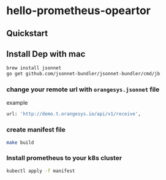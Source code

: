 # hello-prometheus-opeartor

## Quickstart

## Install Dep with mac

```sh
brew install jsonnet
go get github.com/jsonnet-bundler/jsonnet-bundler/cmd/jb
```

### change your remote url with `orangesys.jsonnet` file

example

```sh
url: 'http://demo.t.orangesys.io/api/v1/receive',
```

### create manifest file

```sh
make build
```

### Install prometheus to your k8s cluster

```sh
kubectl apply -f manifest
```
